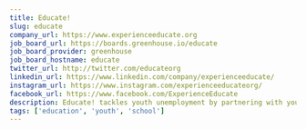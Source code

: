 ```yaml
---
title: Educate!
slug: educate
company_url: https://www.experienceeducate.org
job_board_url: https://boards.greenhouse.io/educate
job_board_provider: greenhouse
job_board_hostname: educate
twitter_url: http://twitter.com/educateorg
linkedin_url: https://www.linkedin.com/company/experienceeducate/
instagram_url: https://www.instagram.com/experienceeducateorg/
facebook_url: https://www.facebook.com/ExperienceEducate
description: Educate! tackles youth unemployment by partnering with youth, schools, and governments to design and deliver education solutions that equip young people in Africa with the skills to attain further education, overcome gender inequities, start businesses, get jobs, and drive development in their communities.
tags: ['education', 'youth', 'school']
---
```

